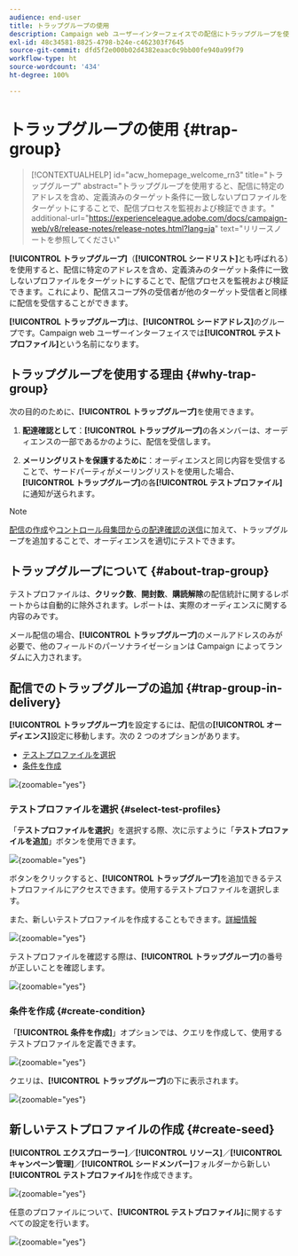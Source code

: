 ```yaml
---
audience: end-user
title: トラップグループの使用
description: Campaign web ユーザーインターフェイスでの配信にトラップグループを使用する方法について説明します
exl-id: 48c34581-8825-4798-b24e-c462303f7645
source-git-commit: dfd5f2e000b02d4382eaac0c9bb00fe940a99f79
workflow-type: ht
source-wordcount: '434'
ht-degree: 100%

---
```


# トラップグループの使用 {#trap-group}

>[!CONTEXTUALHELP]
>id="acw_homepage_welcome_rn3"
>title="トラップグループ"
>abstract="トラップグループを使用すると、配信に特定のアドレスを含め、定義済みのターゲット条件に一致しないプロファイルをターゲットにすることで、配信プロセスを監視および検証できます。"
>additional-url="https://experienceleague.adobe.com/docs/campaign-web/v8/release-notes/release-notes.html?lang=ja" text="リリースノートを参照してください"

**[!UICONTROL トラップグループ]**（**[!UICONTROL シードリスト]**&#x200B;とも呼ばれる）を使用すると、配信に特定のアドレスを含め、定義済みのターゲット条件に一致しないプロファイルをターゲットにすることで、配信プロセスを監視および検証できます。これにより、配信スコープ外の受信者が他のターゲット受信者と同様に配信を受信することができます。

**[!UICONTROL トラップグループ]**&#x200B;は、**[!UICONTROL シードアドレス]**&#x200B;のグループです。Campaign web ユーザーインターフェイスでは&#x200B;**[!UICONTROL テストプロファイル]**&#x200B;という名前になります。

## トラップグループを使用する理由 {#why-trap-group}

次の目的のために、**[!UICONTROL トラップグループ]**&#x200B;を使用できます。

1. **配達確認として**：**[!UICONTROL トラップグループ]**&#x200B;の各メンバーは、オーディエンスの一部であるかのように、配信を受信します。

1. **メーリングリストを保護するために**：オーディエンスと同じ内容を受信することで、サードパーティがメーリングリストを使用した場合、**[!UICONTROL トラップグループ]**&#x200B;の各&#x200B;**[!UICONTROL テストプロファイル]**&#x200B;に通知が送られます。

>[!NOTE]
>
>[配信の作成](../email/create-email.md#preview-test)や[コントロール母集団からの配達確認の送信](control-group.md)に加えて、トラップグループを追加することで、オーディエンスを適切にテストできます。

## トラップグループについて {#about-trap-group}

テストプロファイルは、**クリック数**、**開封数**、**購読解除**&#x200B;の配信統計に関するレポートからは自動的に除外されます。レポートは、実際のオーディエンスに関する内容のみです。

メール配信の場合、**[!UICONTROL トラップグループ]**&#x200B;のメールアドレスのみが必要で、他のフィールドのパーソナライゼーションは Campaign によってランダムに入力されます。

## 配信でのトラップグループの追加 {#trap-group-in-delivery}

**[!UICONTROL トラップグループ]**&#x200B;を設定するには、配信の&#x200B;**[!UICONTROL オーディエンス]**&#x200B;設定に移動します。次の 2 つのオプションがあります。

* [テストプロファイルを選択](#select-test-profile)
* [条件を作成](#create-condition)

![](assets/trap-group.png){zoomable="yes"}

### テストプロファイルを選択 {#select-test-profiles}

「**テストプロファイルを選択**」を選択する際、次に示すように「**テストプロファイルを追加**」ボタンを使用できます。

![](assets/trap-no-test-profile.png){zoomable="yes"}

ボタンをクリックすると、**[!UICONTROL トラップグループ]**&#x200B;を追加できるテストプロファイルにアクセスできます。使用するテストプロファイルを選択します。

また、新しいテストプロファイルを作成することもできます。[詳細情報](#create-seed)

![](assets/trap-select-test-profiles.png){zoomable="yes"}

テストプロファイルを確認する際は、**[!UICONTROL トラップグループ]**&#x200B;の番号が正しいことを確認します。

![](assets/trap-check.png){zoomable="yes"}

### 条件を作成 {#create-condition}

「**[!UICONTROL 条件を作成]**」オプションでは、クエリを作成して、使用するテストプロファイルを定義できます。

![](assets/trap-create-condition.png){zoomable="yes"}

クエリは、**[!UICONTROL トラップグループ]**&#x200B;の下に表示されます。

![](assets/trap-custom.png){zoomable="yes"}

## 新しいテストプロファイルの作成 {#create-seed}

**[!UICONTROL エクスプローラー]**／**[!UICONTROL リソース]**／**[!UICONTROL キャンペーン管理]**／**[!UICONTROL シードメンバー]**&#x200B;フォルダーから新しい&#x200B;**[!UICONTROL テストプロファイル]**&#x200B;を作成できます。

![](assets/trap-create.png){zoomable="yes"}

任意のプロファイルについて、**[!UICONTROL テストプロファイル]**&#x200B;に関するすべての設定を行います。

![](assets/trap-create-contact.png){zoomable="yes"}
